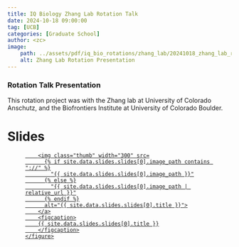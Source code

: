 ```yaml
---
title: IQ Biology Zhang Lab Rotation Talk
date: 2024-10-18 09:00:00
tag: [UCB]
categories: [Graduate School]
author: <zc>    
image: 
    path: ../assets/pdf/iq_bio_rotations/zhang_lab/20241018_zhang_lab_rotation_presentation.png
    alt: Zhang Lab Rotation Presentation
---
```


### Rotation Talk Presentation

This rotation project was with the Zhang lab at University of Colorado Anschutz, and the Biofrontiers Institute at University of Colorado Boulder. 

<h1>Slides</h1>
<div>
    <figure>
        <a href=
            {% if site.data.slides.slides[0].url contains "://" %}
            "{{ site.data.slides.slides[0].url }}"
            {% else %}
            "{{ site.data.slides.slides[0].url | relative_url }}"
            {% endif %}
            title="{{ site.data.slides.slides[0].title }}"
        >

        <img class="thumb" width="300" src=
          {% if site.data.slides.slides[0].image_path contains "://" %}
            "{{ site.data.slides.slides[0].image_path }}"
          {% else %}
            "{{ site.data.slides.slides[0].image_path | relative_url }}"
          {% endif %}
          alt="{{ site.data.slides.slides[0].title }}">
        </a>
        <figcaption>
        {{ site.data.slides.slides[0].title }}
        </figcaption>
    </figure>
</div>
